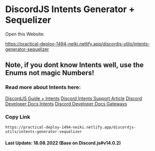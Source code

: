 # DiscordJS Intents Generator + Sequelizer

Open this Website:

https://practical-deploy-1494-neiki.netlify.app/discordjs-utils/intents-generator-sequelizer

## Note, if you dont know Intents well, use the Enums not magic Numbers!
### Read more about Intents here:

[DiscordJS Guide + Intents](https://discordjs.guide/popular-topics/intents.html#privileged-intents)
[Discord Intents Support Article](https://support.discord.com/hc/en-us/articles/360040720412)
[Discord Developer Docs Intents](https://discord.com/developers/docs/topics/gateway#privileged-intents)
[Discord Developer Docs Gateways](https://discord.com/developers/docs/topics/gateway)


### Copy Link
`https://practical-deploy-1494-neiki.netlify.app/discordjs-utils/intents-generator-sequelizer`



#### Last Update: 18.08.2022 (Base on Discord.js#v14.0.2)